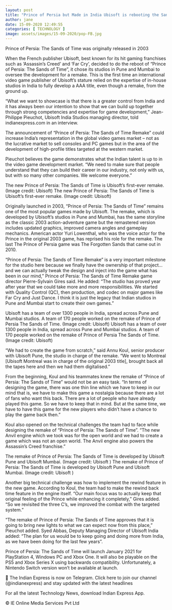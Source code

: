```yaml
---
layout: post
title: "Prince of Persia but Made in India Ubisoft is rebooting the Sands of Time"
author: jane 
date: 15-09-2020 12:49:55 
categories: [ TECHNOLOGY ] 
image: assets/images/15-09-2020/pop-FB.jpg
---
```

Prince of Persia: The Sands of Time was originally released in 2003

When the French publisher Ubisoft, best known for its hit gaming franchises such as ‘Assassin’s Creed’ and ‘Far Cry’, decided to do the reboot of “Prince of Persia: The Sands of Time”, it chose its studios in Pune and Mumbai to oversee the development for a remake. This is the first time an international video game publisher of Ubisoft’s stature relied on the expertise of in-house studios in India to fully develop a AAA title, even though a remake, from the ground up.

“What we want to showcase is that there is a greater control from India and it has always been our intention to show that we can build up together through strong competencies and expertise for game development,” Jean-Philippe Pieuchot, Ubisoft India Studios managing director, told indianexpress.com in an interview.

The announcement of “Prince of Persia: The Sands of Time Remake” could increase India’s representation in the global video games market – not as the lucrative market to sell consoles and PC games but in the area of the development of high-profile titles targeted at the western market.

Pieuchot believes the game demonstrates what the Indian talent is up to in the video game development market. “We need to make sure that people understand that they can build their career in our industry, not only with us, but with so many other companies. We welcome everyone.”

The new Prince of Persia: The Sands of Time is Ubisoft’s first-ever remake. (Image credit: Ubisoft) The new Prince of Persia: The Sands of Time is Ubisoft’s first-ever remake. (Image credit: Ubisoft)

Originally launched in 2003, “Prince of Persia: The Sands of Time” remains one of the most popular games made by Ubisoft. The remake, which is developed by Ubisoft’s studios in Pune and Mumbai, has the same storyline as the classic 2003 action-adventure game but the remastered version includes updated graphics, improved camera angles and gameplay mechanics. American actor Yuri Lowenthal, who was the voice actor for the Prince in the original 2003 game, has reprised his role for the remake. The last The Prince of Persia game was The Forgotten Sands that came out in 2010.

“Prince of Persia: The Sands of Time Remake” is a very important milestone for the studio here because we finally have the ownership of that project… and we can actually tweak the design and inject into the game what has been in our mind,” Prince of Persia: The Sands of Time Remake game director Pierre-Sylvain Gires said. He added: “The studio has proved year after year that we could take more and more responsibilities. We started with Quality Control (QC), then production, and codec on major games like Far Cry and Just Dance. I think it is just the legacy that Indian studios in Pune and Mumbai start to create their own games.”

Ubisoft has a team of over 1300 people in India, spread across Pune and Mumbai studios. A team of 170 people worked on the remake of Prince of Persia The Sands of Time. (Image credit: Ubisoft) Ubisoft has a team of over 1300 people in India, spread across Pune and Mumbai studios. A team of 170 people worked on the remake of Prince of Persia The Sands of Time. (Image credit: Ubisoft)

“We had to create the game from scratch,” said Annu Koul, senior producer with Ubisoft Pune, the studio in charge of the remake. “We went to Montreal [Ubisoft Montreal was in charge of the original 2003 title], brought back all the tapes here and then we had them digitalised.”

From the beginning, Koul and his teammates knew the remake of “Prince of Persia: The Sands of Time” would not be an easy task. “In terms of designing the game, there was one thin line which we have to keep in our mind that is, we have to make this game a nostalgia because there are a lot of fans who want this back. There are a lot of people who have already played this game. So we have to keep that in mind. But at the same time, we have to have this game for the new players who didn’t have a chance to play the game back then.”

Koul also opened on the technical challenges the team had to face while designing the remake of “Prince of Persia: The Sands of Time”. “The new Anvil engine which we took was for the open world and we had to create a game which was not an open world. The Anvil engine also powers the Assassin’s Creed franchise.”

The remake of Prince of Persia: The Sands of Time is developed by Ubisoft Pune and Ubisoft Mumbai. (Image credit: Ubisoft ) The remake of Prince of Persia: The Sands of Time is developed by Ubisoft Pune and Ubisoft Mumbai. (Image credit: Ubisoft )

Another big technical challenge was how to implement the rewind feature in the new game. According to Koul, the team had to make the rewind back time feature in the engine itself. “Our main focus was to actually keep that original feeling of the Prince while enhancing it completely,” Gires added. “So we revisited the three C’s, we improved the combat with the targeted system.”

“The remake of Prince of Persia: The Sands of Time approves that it is going to bring new lights to what we can expect now from this place,” Pieuchot added. Syed Abbas, Deputy Managing Director of Ubisoft India added: “The plan for us would be to keep going and doing more from India, as we have been doing for the last few years”.

Prince of Persia: The Sands of Time will launch January 2021 for PlayStation 4, Windows PC and Xbox One. It will also be playable on the PS5 and Xbox Series X using backwards compatibility. Unfortunately, a Nintendo Switch version won’t be available at launch.

📣 The Indian Express is now on Telegram. Click here to join our channel (@indianexpress) and stay updated with the latest headlines

For all the latest Technology News, download Indian Express App.

© IE Online Media Services Pvt Ltd